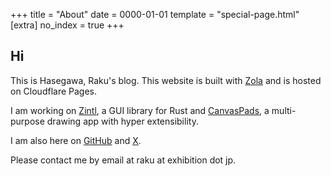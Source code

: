 +++
title = "About"
date = 0000-01-01
template = "special-page.html"
[extra]
no_index = true
+++

## Hi

This is Hasegawa, Raku's blog. This website is built with [Zola](https://getzola.org) and is hosted on Cloudflare Pages.

I am working on [Zintl](https://zintl.org), a GUI library for Rust and [CanvasPads](https://canvaspads.com), a multi-purpose drawing app with hyper extensibility.

I am also here on [GitHub](https://github.com/rakuhsg) and [X](https://x.com/rakuhsg).

Please contact me by email at raku at exhibition dot jp.

